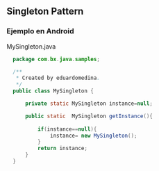 ## Singleton Pattern

### Ejemplo en Android

MySingleton.java

```java
  package com.bx.java.samples;

  /**
   * Created by eduardomedina.
   */
  public class MySingleton {

      private static MySingleton instance=null;

      public static  MySingleton getInstance(){
      
          if(instance==null){
              instance= new MySingleton();
          }
          return instance;
      }
  }

``` 
